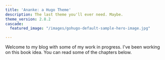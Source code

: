 ```yaml
---
title: 'Ananke: a Hugo Theme'
description: The last theme you'll ever need. Maybe.
theme_version: 2.8.2
cascade:
  featured_image: "/images/gohugo-default-sample-hero-image.jpg"

---
```

Welcome to my blog with some of my work in progress. I've been working on this book idea. You can read some of the chapters below.